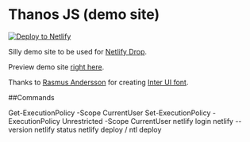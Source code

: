 # Thanos JS (demo site)

[![Deploy to Netlify](https://www.netlify.com/img/deploy/button.svg)](https://app.netlify.com/start/deploy?repository=https://github.com/ammanath/netlify-git-drop-site-master)

Silly demo site to be used for [Netlify Drop](https://app.netlify.com/drop).

Preview demo site [right here](https://www.thanosjs.org).

Thanks to [Rasmus Andersson](https://twitter.com/rsms) for creating [Inter UI font](https://rsms.me/inter/).


##Commands


Get-ExecutionPolicy -Scope CurrentUser
Set-ExecutionPolicy -ExecutionPolicy Unrestricted -Scope CurrentUser
netlify login
netlify --version
netlify status
netlify deploy  / ntl deploy




